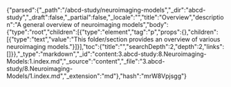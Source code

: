 {"parsed":{"_path":"/abcd-study/neuroimaging-models","_dir":"abcd-study","_draft":false,"_partial":false,"_locale":"","title":"Overview","description":"A general overview of neuroimaging models","body":{"type":"root","children":[{"type":"element","tag":"p","props":{},"children":[{"type":"text","value":"This folder/section provides an overview of various neuroimaging models."}]}],"toc":{"title":"","searchDepth":2,"depth":2,"links":[]}},"_type":"markdown","_id":"content:3.abcd-study:8.Neuroimaging-Models:1.index.md","_source":"content","_file":"3.abcd-study/8.Neuroimaging-Models/1.index.md","_extension":"md"},"hash":"mrW8Vpjsgg"}